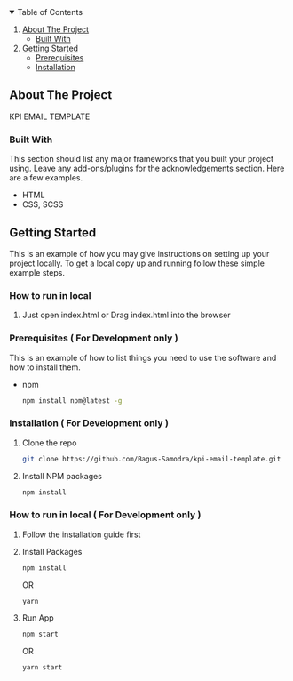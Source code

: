 <!-- TABLE OF CONTENTS -->
<details open="open">
  <summary>Table of Contents</summary>
  <ol>
    <li>
      <a href="#about-the-project">About The Project</a>
      <ul>
        <li><a href="#built-with">Built With</a></li>
      </ul>
    </li>
    <li>
      <a href="#getting-started">Getting Started</a>
      <ul>
        <li><a href="#prerequisites">Prerequisites</a></li>
        <li><a href="#installation">Installation</a></li>
      </ul>
    </li>
  </ol>
</details>

<!-- ABOUT THE PROJECT -->

## About The Project

KPI EMAIL TEMPLATE

### Built With

This section should list any major frameworks that you built your project using. Leave any add-ons/plugins for the acknowledgements section. Here are a few examples.

- HTML
- CSS, SCSS

<!-- GETTING STARTED -->

## Getting Started

This is an example of how you may give instructions on setting up your project locally.
To get a local copy up and running follow these simple example steps.

### How to run in local

1. Just open index.html or Drag index.html into the browser

### Prerequisites ( For Development only )

This is an example of how to list things you need to use the software and how to install them.

- npm
  ```sh
  npm install npm@latest -g
  ```

### Installation ( For Development only )

1. Clone the repo
   ```sh
   git clone https://github.com/Bagus-Samodra/kpi-email-template.git
   ```
2. Install NPM packages
   ```sh
   npm install
   ```

### How to run in local ( For Development only )

1. Follow the installation guide first

2. Install Packages

   ```sh
   npm install
   ```

   OR

   ```sh
   yarn
   ```

3. Run App
   ```sh
   npm start
   ```
   OR
   ```sh
   yarn start
   ```
